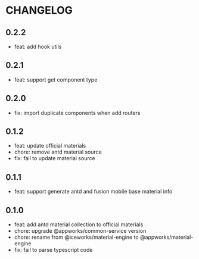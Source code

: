 # CHANGELOG

## 0.2.2

- feat: add hook utils

## 0.2.1

- feat: support get component type

## 0.2.0

- fix: import duplicate components when add routers

## 0.1.2

- feat: update official materials
- chore: remove antd material source
- fix: fail to update material source

## 0.1.1

- feat: support generate antd and fusion mobile base material info

## 0.1.0

- feat: add antd material collection to official materials
- chore: upgrade @appworks/common-service version
- chore: rename from @iceworks/material-engine to @appworks/material-engine
- fix: fail to parse typescript code
